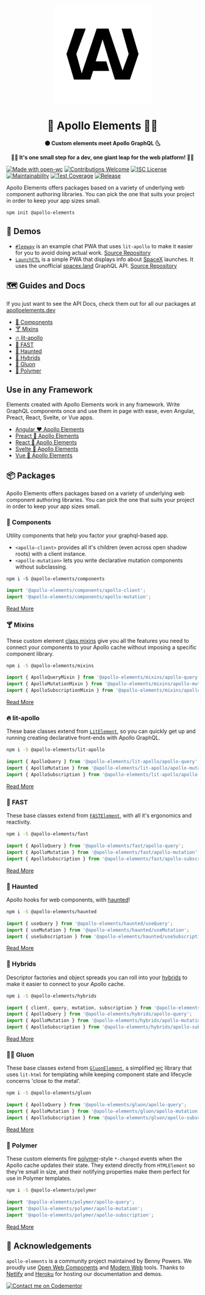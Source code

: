 <div align="center">
  <img src="./logo.svg" alt="Apollo Elements" width="256" height="256"/>
  <h1>🚀 Apollo Elements 👩‍🚀</h1>
  <p><strong>🌑 Custom elements meet Apollo GraphQL 🌜</strong></p>
  <p><strong>👩‍🚀 It's one small step for a dev, one giant leap for the web platform! 👨‍🚀</strong></p>
</div>

[![Made with open-wc](https://img.shields.io/badge/made%20with-open--wc-blue)](https://open-wc.org)
[![Contributions Welcome](https://img.shields.io/badge/contributions-welcome-brightgreen.svg?style=flat)](https://github.com/apollo-elements/apollo-elements/issues)
[![ISC License](https://img.shields.io/npm/l/@apollo-elements/polymer)](https://github.com/apollo-elements/apollo-elements/blob/master/LICENCE.md)
[![Maintainability](https://api.codeclimate.com/v1/badges/9766ab3cacfe5bfeab25/maintainability)](https://codeclimate.com/github/apollo-elements/apollo-elements/maintainability)
[![Test Coverage](https://api.codeclimate.com/v1/badges/9766ab3cacfe5bfeab25/test_coverage)](https://codeclimate.com/github/apollo-elements/apollo-elements/test_coverage)
[![Release](https://github.com/apollo-elements/apollo-elements/workflows/Release/badge.svg)](https://github.com/apollo-elements/apollo-elements/actions)

Apollo Elements offers packages based on a variety of underlying web component authoring libraries. You can pick the one that suits your project in order to keep your app sizes small.

```
npm init @apollo-elements
```

## 🤖 Demos
- [`#leeway`](https://leeway.apolloelements.dev) is an example chat PWA that uses `lit-apollo` to make it easier for you to avoid doing actual work. [Source Repository](https://github.com/apollo-elements/leeway)
- [`LaunchCTL`](https://launchctl.apolloelements.dev) is a simple PWA that displays info about [SpaceX](https://spacex.com) launches. It uses the unofficial [spacex.land](https://spacex.land) GraphQL API. [Source Repository](https://github.com/apollo-elements/launchctl)

## 🗺 Guides and Docs
If you just want to see the API Docs, check them out for all our packages at [apolloelements.dev](https://apolloelements.dev)

- [🧱 Components](https://apolloelements.dev/api/libraries/components/)
- [🍸 Mixins](https://apolloelements.dev/api/libraries/mixins/)
- [🔥 lit-apollo](https://apolloelements.dev/api/libraries/lit-apollo/)
- [🏁 FAST](https://apolloelements.dev/api/libraries/fast/)
- [👻 Haunted](https://apolloelements.dev/api/libraries/haunted/)
- [🦄 Hybrids](https://apolloelements.dev/api/libraries/hybrids/)
- [🔬 Gluon](https://apolloelements.dev/api/libraries/gluon/)
- [🧬 Polymer](https://apolloelements.dev/api/libraries/polymer/)

## Use in any Framework

Elements created with Apollo Elements work in any framework. Write GraphQL components once and use them in page with ease, even Angular, Preact, React, Svelte, or Vue apps.

- [Angular ❤️ Apollo Elements](https://codesandbox.io/s/apollo-elements-in-angular-9smgl?file=/src/app/app.component.html)
- [Preact 💙 Apollo Elements](https://codesandbox.io/s/apollo-elements-in-preact-yowom?file=/src/index.js)
- [React 💜 Apollo Elements](https://codesandbox.io/s/apollo-elements-in-react-00ev3?file=/src/LaunchesDemo.js)
- [Svelte 🧡 Apollo Elements](https://codesandbox.io/s/apollo-elements-in-svelte-u6js9?file=/LaunchesDemo.svelte)
- [Vue 💚 Apollo Elements](https://codesandbox.io/s/apollo-elements-in-vue-cq769?file=/src/components/ApolloElementsDemo.vue)

## 📦 Packages
Apollo Elements offers packages based on a variety of underlying web component authoring libraries. You can pick the one that suits your project in order to keep your app sizes small.

### 🧱 Components

Utility components that help you factor your graphql-based app.

- `<apollo-client>` provides all it's children (even across open shadow roots) with a client instance.
- `<apollo-mutation>` lets you write declarative mutation components without subclassing.

<code-copy>

```
npm i -S @apollo-elements/components
```

</code-copy>

<code-copy>

```js
import '@apollo-elements/components/apollo-client';
import '@apollo-elements/components/apollo-mutation';
```

</code-copy>

[Read More](https://apolloelements.dev/api/components/)

### 🍸 Mixins

These custom element [class mixins](http://justinfagnani.com/2015/12/21/real-mixins-with-javascript-classes/) give you all the features you need to connect your components to your Apollo cache without imposing a specific component library.

<code-copy>

```bash
npm i -S @apollo-elements/mixins
```

</code-copy>

<code-copy>

```js
import { ApolloQueryMixin } from '@apollo-elements/mixins/apollo-query-mixin';
import { ApolloMutationMixin } from '@apollo-elements/mixins/apollo-mutation-mixin';
import { ApolloSubscriptionMixin } from '@apollo-elements/mixins/apollo-subscription-mixin';
```

</code-copy>

[Read More](https://apolloelements.dev/api/libraries/mixins/)

### 🔥 lit-apollo
These base classes extend from [`LitElement`](https://lit.dev), so you can quickly get up and running creating declarative front-ends with Apollo GraphQL.

<code-copy>

```bash
npm i -S @apollo-elements/lit-apollo
```

</code-copy>

<code-copy>

```js
import { ApolloQuery } from '@apollo-elements/lit-apollo/apollo-query';
import { ApolloMutation } from '@apollo-elements/lit-apollo/apollo-mutation';
import { ApolloSubscription } from '@apollo-elements/lit-apollo/apollo-subscription';
```

</code-copy>

[Read More](https://apolloelements.dev/api/libraries/lit-apollo/)

### 🏁 FAST
These base classes extend from [`FASTElement`](https://fast.design), with all it's ergonomics and reactivity.

<code-copy>

```bash
npm i -S @apollo-elements/fast
```

</code-copy>

<code-copy>

```js
import { ApolloQuery } from '@apollo-elements/fast/apollo-query';
import { ApolloMutation } from '@apollo-elements/fast/apollo-mutation';
import { ApolloSubscription } from '@apollo-elements/fast/apollo-subscription';
```

</code-copy>

[Read More](https://apolloelements.dev/api/libraries/fast/)

### 👻 Haunted

Apollo hooks for web components, with [haunted](https://github.com/matthewp/haunted)!

<code-copy>

```bash
npm i -S @apollo-elements/haunted
```

</code-copy>

<code-copy>

```js
import { useQuery } from '@apollo-elements/haunted/useQuery';
import { useMutation } from '@apollo-elements/haunted/useMutation';
import { useSubscription } from '@apollo-elements/haunted/useSubscription';
```

</code-copy>

[Read More](https://apolloelements.dev/api/libraries/haunted/)

### 🦄 Hybrids

Descriptor factories and object spreads you can roll into your [hybrids](https://hybrids.js.org) to make it easier to connect to your Apollo cache.

<code-copy>

```bash
npm i -S @apollo-elements/hybrids
```

</code-copy>

<code-copy>

```js
import { client, query, mutation, subscription } from '@apollo-elements/hybrids';
import { ApolloQuery } from '@apollo-elements/hybrids/apollo-query';
import { ApolloMutation } from '@apollo-elements/hybrids/apollo-mutation';
import { ApolloSubscription } from '@apollo-elements/hybrids/apollo-subscription';
```

</code-copy>

[Read More](https://apolloelements.dev/api/libraries/hybrids/)

### 👩‍🔬 Gluon
These base classes extend from [`GluonElement`](https://github.com/ruphin/gluonjs), a simplified <abbr title="web components">wc</abbr> library that uses `lit-html` for templating while keeping component state and lifecycle concerns 'close to the metal'.

<code-copy>

```bash
npm i -S @apollo-elements/gluon
```

</code-copy>

<code-copy>

```js
import { ApolloQuery } from '@apollo-elements/gluon/apollo-query';
import { ApolloMutation } from '@apollo-elements/gluon/apollo-mutation';
import { ApolloSubscription } from '@apollo-elements/gluon/apollo-subscription';
```

</code-copy>

[Read More](https://apolloelements.dev/api/libraries/gluon/)

### 🧬 Polymer

These custom elements fire [polymer](https://polymer-library.polymer-project.org)-style `*-changed` events when the Apollo cache updates their state. They extend directly from `HTMLElement` so they're small in size, and their notifying properties make them perfect for use in Polymer templates.

<code-copy>

```bash
npm i -S @apollo-elements/polymer
```

</code-copy>

<code-copy>

```js
import '@apollo-elements/polymer/apollo-query';
import '@apollo-elements/polymer/apollo-mutation';
import '@apollo-elements/polymer/apollo-subscription';
```

</code-copy>

[Read More](https://apolloelements.dev/api/libraries/polymer/)

## ‍🙏️ Acknowledgements
`apollo-elements` is a community project maintained by Benny Powers. We proudly use [Open Web Components](https://open-wc.org) and [Modern Web](https://modern-web.dev) tools. Thanks to [Netlify](https://netlify.com) and [Heroku](https://heroku.com) for hosting our documentation and demos.

[![Contact me on Codementor](https://cdn.codementor.io/badges/contact_me_github.svg)](https://www.codementor.io/bennyp?utm_source=github&utm_medium=button&utm_term=bennyp&utm_campaign=github)
